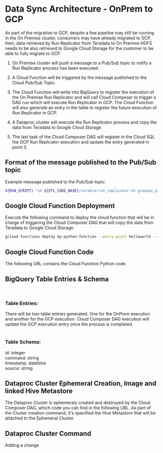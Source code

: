 # Data Sync Architecture - OnPrem to GCP

As part of the migration to GCP, despite a few pipeline may still be running in the On Premise cluster, consumers may have already migrated to GCP, then, data retrieved by Run Replicator from Teradata to On Premise HDFS needs to be also retrieved to Google Cloud Storage for the customer to be able to fully migrate to GCP. 

1. On Premise cluster will push a message to a Pub/Sub topic to notify a Run Replicator process has been executed.

2. A Cloud Function will be triggered by the message published to the Cloud Pub/Sub Topic.

3. The Cloud Function will write into BigQuery to register the execution of the On Premise Run Replicator and will call Cloud Composer to trigger a DAG run which will execute Run Replicator in GCP. The Cloud Function will also generate an entry in the table to register the future execution of Run Replicator in GCP.

4. A Dataproc cluster will execute the Run Replicator process and copy the data from Teradata to Google Cloud Storage.

5. The last task of the Cloud Composer DAG will register in the Cloud SQL the GCP Run Replicator execution and update the entry generated in point 3.

## Format of the message published to the Pub/Sub topic

Example message published to the Pub/Sub topic:
```bash
${RUN_SCRIPT} "sh ${ETL_CODE_BASE}/cerebro/run_replicator.sh groupon_production im_brand_list"
```

## Google Cloud Function Deployment

Execute the following command to deploy the cloud function that will be in charge of triggering the Cloud Composer DAG that will copy the data from Teradata to Google Cloud Storage.

```bash
gcloud functions deploy my-python-function --entry-point helloworld --runtime python37 --trigger-http --allow-unauthenticated --serviceaccount=aaa@google.com
```

## Google Cloud Function Code

The following URL contains the Cloud Function Python code.

## BigQuery Table Entries & Schema
<br />

### Table Entries:
There will be two table entries generated. One for the OnPrem execution and another for the GCP execution. Cloud Composer DAG execution will update the GCP execution entry once the process is completed.  
<br />

### Table Schema:
id: integer   
command: string   
timestamp: datetime   
source: string   

## Dataproc Cluster Ephemeral Creation, Image and linked Hive Metastore

The Dataproc Cluster is ephemeraly created and destroyed by the Cloud Composer DAG, which code you can find in the following URL. As part of the Cluster creation command, it's specified the Hive Metastore that will be attached to the Ephemeral Cluster.

## Dataproc Cluster Command
Adding a change



